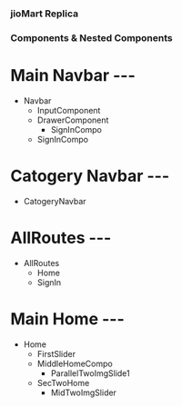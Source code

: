 ### jioMart Replica

### Components & Nested Components

# Main Navbar ---

- Navbar
  - InputComponent
  - DrawerComponent
    - SignInCompo
  - SignInCompo

# Catogery Navbar ---

- CatogeryNavbar

# AllRoutes ---

- AllRoutes
  - Home
  - SignIn

# Main Home ---

- Home
  - FirstSlider
  - MiddleHomeCompo
    - ParallelTwoImgSlide1
  - SecTwoHome
    - MidTwoImgSlider
